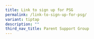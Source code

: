 ```yaml
---
title: Link to sign up for PSG
permalink: /link-to-sign-up-for-psg/
variant: tiptap
description: ""
third_nav_title: Parent Support Group
---
```

